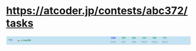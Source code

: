 # https://atcoder.jp/contests/abc372/tasks


![My Image](https://github.com/kss418/Atcoder/blob/main/ABC/Images/Standings/372.png)
